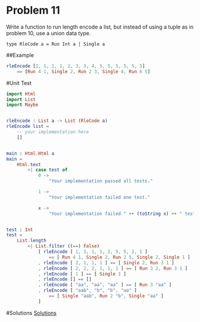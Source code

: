 # Problem 11
Write a function to run length encode a list, but instead of using a tuple as in problem 10, use a union data type. 

```
type RleCode a = Run Int a | Single a
```

##Example

```elm
rleEncode [1, 1, 1, 1, 2, 3, 3, 4, 5, 5, 5, 5, 5, 5] 
    == [Run 4 1, Single 2, Run 2 3, Single 4, Run 6 5]
```

#Unit Test

```elm
import Html
import List
import Maybe


rleEncode : List a -> List (RleCode a)
rleEncode list =
    -- your implementation here
    []


main : Html.Html a
main =
    Html.text
        <| case test of
            0 ->
                "Your implementation passed all tests."

            1 ->
                "Your implementation failed one test."

            x ->
                "Your implementation failed " ++ (toString x) ++ " tests."


test : Int
test =
    List.length
        <| List.filter ((==) False)
            [ rleEncode [ 1, 1, 1, 1, 2, 5, 5, 2, 1 ]
                == [ Run 4 1, Single 2, Run 2 5, Single 2, Single 1 ]
            , rleEncode [ 2, 1, 1, 1 ] == [ Single 2, Run 3 1 ]
            , rleEncode [ 2, 2, 2, 1, 1, 1 ] == [ Run 3 2, Run 3 1 ]
            , rleEncode [ 1 ] == [ Single 1 ]
            , rleEncode [] == []
            , rleEncode [ "aa", "aa", "aa" ] == [ Run 3 "aa" ]
            , rleEncode [ "aab", "b", "b", "aa" ]
                == [ Single "aab", Run 2 "b", Single "aa" ]
            ]

```

#Solutions
[Solutions](../s/s11.md)